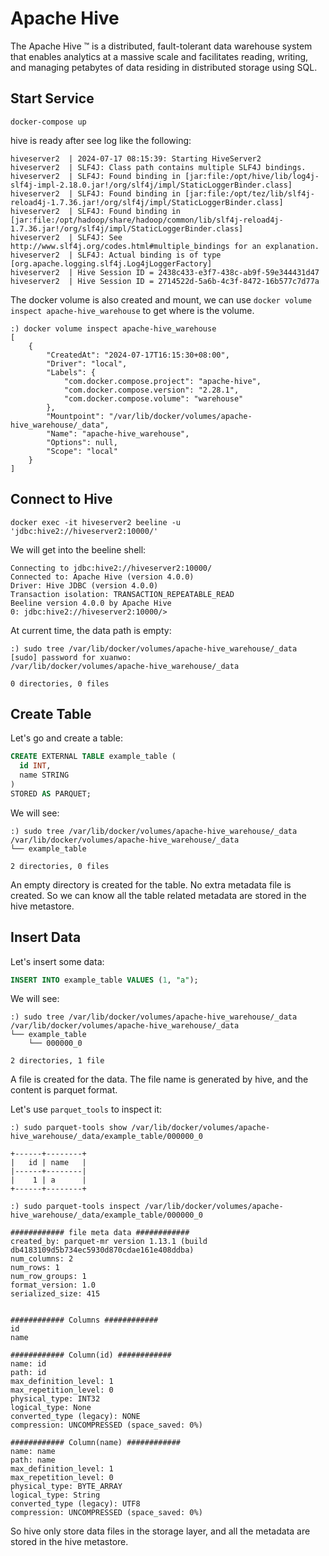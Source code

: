 # Apache Hive

The Apache Hive ™ is a distributed, fault-tolerant data warehouse system that enables analytics at a massive scale and facilitates reading, writing, and managing petabytes of data residing in distributed storage using SQL.

## Start Service

```shell
docker-compose up
```

hive is ready after see log like the following:

```shell
hiveserver2  | 2024-07-17 08:15:39: Starting HiveServer2
hiveserver2  | SLF4J: Class path contains multiple SLF4J bindings.
hiveserver2  | SLF4J: Found binding in [jar:file:/opt/hive/lib/log4j-slf4j-impl-2.18.0.jar!/org/slf4j/impl/StaticLoggerBinder.class]
hiveserver2  | SLF4J: Found binding in [jar:file:/opt/tez/lib/slf4j-reload4j-1.7.36.jar!/org/slf4j/impl/StaticLoggerBinder.class]
hiveserver2  | SLF4J: Found binding in [jar:file:/opt/hadoop/share/hadoop/common/lib/slf4j-reload4j-1.7.36.jar!/org/slf4j/impl/StaticLoggerBinder.class]
hiveserver2  | SLF4J: See http://www.slf4j.org/codes.html#multiple_bindings for an explanation.
hiveserver2  | SLF4J: Actual binding is of type [org.apache.logging.slf4j.Log4jLoggerFactory]
hiveserver2  | Hive Session ID = 2438c433-e3f7-438c-ab9f-59e344431d47
hiveserver2  | Hive Session ID = 2714522d-5a6b-4c3f-8472-16b577c7d77a
```

The docker volume is also created and mount, we can use `docker volume inspect apache-hive_warehouse` to get where is the volume.

```shell
:) docker volume inspect apache-hive_warehouse
[
    {
        "CreatedAt": "2024-07-17T16:15:30+08:00",
        "Driver": "local",
        "Labels": {
            "com.docker.compose.project": "apache-hive",
            "com.docker.compose.version": "2.28.1",
            "com.docker.compose.volume": "warehouse"
        },
        "Mountpoint": "/var/lib/docker/volumes/apache-hive_warehouse/_data",
        "Name": "apache-hive_warehouse",
        "Options": null,
        "Scope": "local"
    }
]
```

## Connect to Hive

```shell
docker exec -it hiveserver2 beeline -u 'jdbc:hive2://hiveserver2:10000/'
```

We will get into the beeline shell:

```shell
Connecting to jdbc:hive2://hiveserver2:10000/
Connected to: Apache Hive (version 4.0.0)
Driver: Hive JDBC (version 4.0.0)
Transaction isolation: TRANSACTION_REPEATABLE_READ
Beeline version 4.0.0 by Apache Hive
0: jdbc:hive2://hiveserver2:10000/>
```

At current time, the data path is empty:

```shell
:) sudo tree /var/lib/docker/volumes/apache-hive_warehouse/_data
[sudo] password for xuanwo:
/var/lib/docker/volumes/apache-hive_warehouse/_data

0 directories, 0 files
```

## Create Table

Let's go and create a table:

```sql
CREATE EXTERNAL TABLE example_table (
  id INT,
  name STRING
)
STORED AS PARQUET;
```

We will see:

```shell
:) sudo tree /var/lib/docker/volumes/apache-hive_warehouse/_data
/var/lib/docker/volumes/apache-hive_warehouse/_data
└── example_table

2 directories, 0 files
```

An empty directory is created for the table. No extra metadata file is created. So we can know all the table related metadata are stored in the hive metastore.

## Insert Data

Let's insert some data:

```sql
INSERT INTO example_table VALUES (1, "a");
```

We will see:

```shell
:) sudo tree /var/lib/docker/volumes/apache-hive_warehouse/_data
/var/lib/docker/volumes/apache-hive_warehouse/_data
└── example_table
    └── 000000_0

2 directories, 1 file
```

A file is created for the data. The file name is generated by hive, and the content is parquet format.

Let's use `parquet_tools` to inspect it:

```shell
:) sudo parquet-tools show /var/lib/docker/volumes/apache-hive_warehouse/_data/example_table/000000_0

+------+--------+
|   id | name   |
|------+--------|
|    1 | a      |
+------+--------+

:) sudo parquet-tools inspect /var/lib/docker/volumes/apache-hive_warehouse/_data/example_table/000000_0

############ file meta data ############
created_by: parquet-mr version 1.13.1 (build db4183109d5b734ec5930d870cdae161e408ddba)
num_columns: 2
num_rows: 1
num_row_groups: 1
format_version: 1.0
serialized_size: 415


############ Columns ############
id
name

############ Column(id) ############
name: id
path: id
max_definition_level: 1
max_repetition_level: 0
physical_type: INT32
logical_type: None
converted_type (legacy): NONE
compression: UNCOMPRESSED (space_saved: 0%)

############ Column(name) ############
name: name
path: name
max_definition_level: 1
max_repetition_level: 0
physical_type: BYTE_ARRAY
logical_type: String
converted_type (legacy): UTF8
compression: UNCOMPRESSED (space_saved: 0%)
```

So hive only store data files in the storage layer, and all the metadata are stored in the hive metastore.


